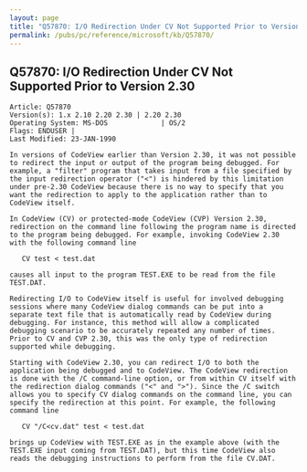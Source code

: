 ```yaml
---
layout: page
title: "Q57870: I/O Redirection Under CV Not Supported Prior to Version 2.30"
permalink: /pubs/pc/reference/microsoft/kb/Q57870/
---
```


## Q57870: I/O Redirection Under CV Not Supported Prior to Version 2.30

	Article: Q57870
	Version(s): 1.x 2.10 2.20 2.30 | 2.20 2.30
	Operating System: MS-DOS             | OS/2
	Flags: ENDUSER |
	Last Modified: 23-JAN-1990
	
	In versions of CodeView earlier than Version 2.30, it was not possible
	to redirect the input or output of the program being debugged. For
	example, a "filter" program that takes input from a file specified by
	the input redirection operator ("<") is hindered by this limitation
	under pre-2.30 CodeView because there is no way to specify that you
	want the redirection to apply to the application rather than to
	CodeView itself.
	
	In CodeView (CV) or protected-mode CodeView (CVP) Version 2.30,
	redirection on the command line following the program name is directed
	to the program being debugged. For example, invoking CodeView 2.30
	with the following command line
	
	   CV test < test.dat
	
	causes all input to the program TEST.EXE to be read from the file
	TEST.DAT.
	
	Redirecting I/O to CodeView itself is useful for involved debugging
	sessions where many CodeView dialog commands can be put into a
	separate text file that is automatically read by CodeView during
	debugging. For instance, this method will allow a complicated
	debugging scenario to be accurately repeated any number of times.
	Prior to CV and CVP 2.30, this was the only type of redirection
	supported while debugging.
	
	Starting with CodeView 2.30, you can redirect I/O to both the
	application being debugged and to CodeView. The CodeView redirection
	is done with the /C command-line option, or from within CV itself with
	the redirection dialog commands ("<" and ">"). Since the /C switch
	allows you to specify CV dialog commands on the command line, you can
	specify the redirection at this point. For example, the following
	command line
	
	   CV "/C<cv.dat" test < test.dat
	
	brings up CodeView with TEST.EXE as in the example above (with the
	TEST.EXE input coming from TEST.DAT), but this time CodeView also
	reads the debugging instructions to perform from the file CV.DAT.
